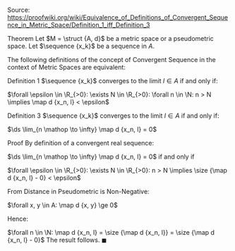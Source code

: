 # 

Source: https://proofwiki.org/wiki/Equivalence_of_Definitions_of_Convergent_Sequence_in_Metric_Space/Definition_1_iff_Definition_3



Theorem
Let $M = \struct {A, d}$ be a metric space or a pseudometric space.
Let $\sequence {x_k}$ be a sequence in $A$.

The following definitions of the concept of Convergent Sequence in the context of Metric Spaces are equivalent:


Definition 1
$\sequence {x_k}$ converges to the limit $l \in A$ if and only if:

$\forall \epsilon \in \R_{>0}: \exists N \in \R_{>0}: \forall n \in \N: n > N \implies \map d {x_n, l} < \epsilon$


Definition 3
$\sequence {x_k}$ converges to the limit $l \in A$ if and only if:

$\ds \lim_{n \mathop \to \infty} \map d {x_n, l} = 0$


Proof
By definition of a convergent real sequence:

$\ds \lim_{n \mathop \to \infty} \map d {x_n, l} = 0$
if and only if

$\forall \epsilon \in \R_{>0}: \exists N \in \R_{>0}: n > N \implies \size {\map d {x_n, l} - 0} < \epsilon$

From Distance in Pseudometric is Non-Negative:

$\forall x, y \in A: \map d {x, y} \ge 0$

Hence:

$\forall n \in \N: \map d {x_n, l} = \size {\map d {x_n, l}} = \size {\map d {x_n, l} - 0}$
The result follows.
$\blacksquare$





